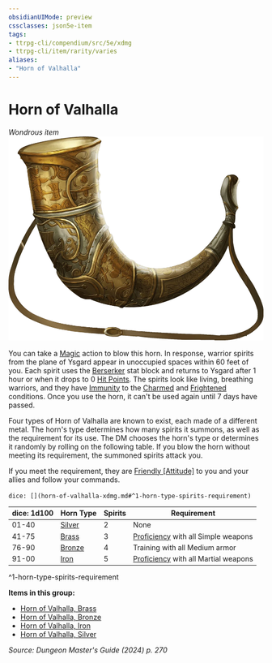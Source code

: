 ```yaml
---
obsidianUIMode: preview
cssclasses: json5e-item
tags:
- ttrpg-cli/compendium/src/5e/xdmg
- ttrpg-cli/item/rarity/varies
aliases: 
- "Horn of Valhalla"
---
```

# Horn of Valhalla
*Wondrous item*  
![](3-Compendium/items/img/horn-of-valhalla.webp#right)


You can take a [Magic](3-Compendium/rules/actions.md#Magic) action to blow this horn. In response, warrior spirits from the plane of Ysgard appear in unoccupied spaces within 60 feet of you. Each spirit uses the [Berserker](3-Compendium/bestiary/humanoid/berserker-xmm.md) stat block and returns to Ysgard after 1 hour or when it drops to 0 [Hit Points](3-Compendium/rules/variant-rules/hit-points-xphb.md). The spirits look like living, breathing warriors, and they have [Immunity](3-Compendium/rules/variant-rules/immunity-xphb.md) to the [Charmed](3-Compendium/rules/conditions.md#Charmed) and [Frightened](3-Compendium/rules/conditions.md#Frightened) conditions. Once you use the horn, it can't be used again until 7 days have passed.

Four types of Horn of Valhalla are known to exist, each made of a different metal. The horn's type determines how many spirits it summons, as well as the requirement for its use. The DM chooses the horn's type or determines it randomly by rolling on the following table. If you blow the horn without meeting its requirement, the summoned spirits attack you.

If you meet the requirement, they are [Friendly [Attitude]](3-Compendium/rules/variant-rules/friendly-attitude-xphb.md) to you and your allies and follow your commands.

`dice: [](horn-of-valhalla-xdmg.md#^1-horn-type-spirits-requirement)`

| dice: 1d100 | Horn Type | Spirits | Requirement |
|-------------|-----------|---------|-------------|
| 01-40 | [Silver](3-Compendium/items/horn-of-valhalla-silver-xdmg.md) | 2 | None |
| 41-75 | [Brass](3-Compendium/items/horn-of-valhalla-brass-xdmg.md) | 3 | [Proficiency](3-Compendium/rules/variant-rules/proficiency-xphb.md) with all Simple weapons |
| 76-90 | [Bronze](3-Compendium/items/horn-of-valhalla-bronze-xdmg.md) | 4 | Training with all Medium armor |
| 91-00 | [Iron](3-Compendium/items/horn-of-valhalla-iron-xdmg.md) | 5 | [Proficiency](3-Compendium/rules/variant-rules/proficiency-xphb.md) with all Martial weapons |
^1-horn-type-spirits-requirement

**Items in this group:**

- [Horn of Valhalla, Brass](3-Compendium/items/horn-of-valhalla-brass-xdmg.md)
- [Horn of Valhalla, Bronze](3-Compendium/items/horn-of-valhalla-bronze-xdmg.md)
- [Horn of Valhalla, Iron](3-Compendium/items/horn-of-valhalla-iron-xdmg.md)
- [Horn of Valhalla, Silver](3-Compendium/items/horn-of-valhalla-silver-xdmg.md)

*Source: Dungeon Master's Guide (2024) p. 270*